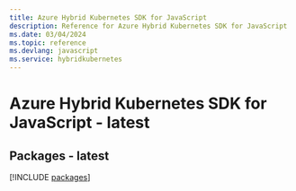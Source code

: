 ```yaml
---
title: Azure Hybrid Kubernetes SDK for JavaScript
description: Reference for Azure Hybrid Kubernetes SDK for JavaScript
ms.date: 03/04/2024
ms.topic: reference
ms.devlang: javascript
ms.service: hybridkubernetes
---
```

# Azure Hybrid Kubernetes SDK for JavaScript - latest
## Packages - latest
[!INCLUDE [packages](hybrid-kubernetes-index.md)]